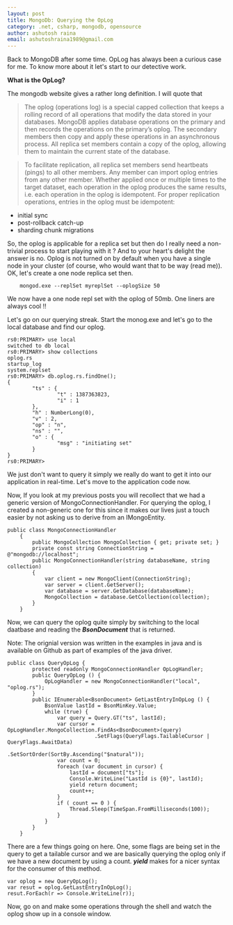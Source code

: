 ```yaml
---
layout: post
title: MongoDb: Querying the OpLog
category: .net, csharp, mongodb, opensource
author: ashutosh raina
email: ashutoshraina1989@gmail.com
---
```

Back to MongoDB after some time. OpLog has always been a curious case for me. To know more about it let's start to our detective work.

**What is the OpLog?**

The mongodb website gives a rather long definition. I will quote that 
> The oplog (operations log) is a special capped collection that keeps a rolling record of all operations that modify the data stored in your databases. MongoDB applies database operations on the primary and then records the operations on the primary’s oplog. The secondary members then copy and apply these operations in an asynchronous process. All replica set members contain a copy of the oplog, allowing them to maintain the current state of the database.

>To facilitate replication, all replica set members send heartbeats (pings) to all other members. Any member can import oplog entries from any other member.
Whether applied once or multiple times to the target dataset, each operation in the oplog produces the same results, i.e. each operation in the oplog is idempotent. For proper replication operations, entries in the oplog must be idempotent:

- initial sync
- post-rollback catch-up
- sharding chunk migrations

<!--excerpt-->
So, the oplog is applicable for a replica set but then do I really need a non-trivial process to start playing with it ? And to your heart's delight the answer is no.
Oplog is not turned on by default when you have a single node in your cluster (of course, who would want that to be way (read me)). OK, let's create a one node replica set then.

	    mongod.exe --replSet myreplSet --oplogSize 50
	    
We now have a one node repl set with the oplog of 50mb. One liners are always cool !!

Let's go on our querying streak. Start the monog.exe and let's go to the local database and find our oplog.

	rs0:PRIMARY> use local
	switched to db local
	rs0:PRIMARY> show collections
	oplog.rs
	startup_log
	system.replset
	rs0:PRIMARY> db.oplog.rs.findOne();
	{
	        "ts" : {
	                "t" : 1387363823,
	                "i" : 1
	        },
	        "h" : NumberLong(0),
	        "v" : 2,
	        "op" : "n",
	        "ns" : "",
	        "o" : {
	                "msg" : "initiating set"
	        }
	}
	rs0:PRIMARY>


We just don't want to query it simply we really do want to get it into our application in real-time. Let's move to the application code now.

Now, If you look at my previous posts you will recollect that we had a generic version of MongoConnectionHandler. For querying the oplog, I created a non-generic one for this since it makes our lives just a touch easier by not asking us to derive from an IMongoEntity.

    public class MongoConnectionHandler
        {
            public MongoCollection MongoCollection { get; private set; }
            private const string ConnectionString = @"mongodb://localhost";
            public MongoConnectionHandler(string databaseName, string collection)
            {
                var client = new MongoClient(ConnectionString);
                var server = client.GetServer();
                var database = server.GetDatabase(databaseName);
                MongoCollection = database.GetCollection(collection);
            }
        }
Now, we can query the oplog quite simply by switching to the local daatbase and reading the ***BsonDocument*** that is returned.

Note: The orignial version was written in the examples in java and is available on Github as part of examples of the java driver.

    public class QueryOpLog {
            protected readonly MongoConnectionHandler OpLogHandler;
            public QueryOpLog () {
                OpLogHandler = new MongoConnectionHandler("local", "oplog.rs");
            }
            public IEnumerable<BsonDocument> GetLastEntryInOpLog () {           
                BsonValue lastId = BsonMinKey.Value;
                while (true) {
                    var query = Query.GT("ts", lastId);
                    var cursor = OpLogHandler.MongoCollection.FindAs<BsonDocument>(query)
                                .SetFlags(QueryFlags.TailableCursor | QueryFlags.AwaitData)
                                .SetSortOrder(SortBy.Ascending("$natural"));
                    var count = 0;
                    foreach (var document in cursor) {
                        lastId = document["ts"];
                        Console.WriteLine("LastId is {0}", lastId);
                        yield return document;
                        count++;
                    }
                    if ( count == 0 ) {
                        Thread.Sleep(TimeSpan.FromMilliseconds(100));
                    }
                }           
            }
        }

There are a few things going on here. One, some flags are being set in the query to get a tailable cursor and we are basically querying the oplog only if we have a new document by using a count. ***yield*** makes for a nicer syntax for the consumer of this method.

    var oplog = new QueryOpLog();
    var resut = oplog.GetLastEntryInOpLog();
    resut.ForEach(r => Console.WriteLine(r));

Now, go on and make some operations through the shell and watch the oplog show up in a console window.